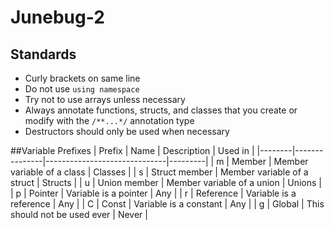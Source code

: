 # Junebug-2

## Standards
 - Curly brackets on same line
 - Do not use `using namespace`
 - Try not to use arrays unless necessary
 - Always annotate functions, structs, and classes that you create or modify with the `/**...*/` annotation type
 - Destructors should only be used when necessary

##Variable Prefixes
| Prefix | Name          | Description                  | Used in |
|--------|---------------|------------------------------|---------|
| m      | Member        | Member variable of a class   | Classes |
| s      | Struct member | Member variable of a struct  | Structs |
| u      | Union member  | Member variable of a union   | Unions  |
| p      | Pointer       | Variable is a pointer        | Any     |
| r      | Reference     | Variable is a reference      | Any     |
| C      | Const         | Variable is a constant       | Any     |
| g      | Global        | This should not be used ever | Never   |
